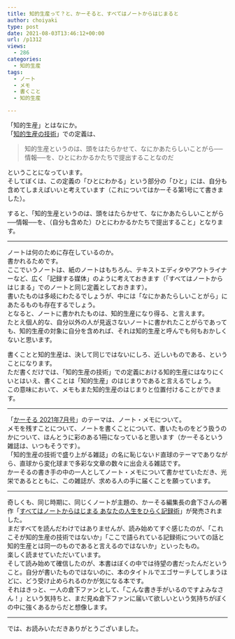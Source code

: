 ```yaml
---
title: 知的生産って？と、かーそると、すべてはノートからはじまると
author: choiyaki
type: post
date: 2021-08-03T13:46:12+00:00
url: /p1312
views:
  - 286
categories:
  - 知的生産
tags:
  - ノート
  - メモ
  - 書くこと
  - 知的生産

---
```

「知的生産」とはなにか。  
「[知的生産の技術][1]」での定義は、

> 知的生産というのは、頭をはたらかせて、なにかあたらしいことがら──情報──を、ひとにわかるかたちで提出することなのだ 

ということになっています。  
そしてぼくは、この定義の「ひとにわかる」という部分の「ひと」には、自分も含めてしまえばいいと考えています（これについてはかーそる第1号にて書きました）。

すると、「知的生産というのは、頭をはたらかせて、なにかあたらしいことがら──情報──を、（自分も含めた）ひとにわかるかたちで提出すること」となります。

* * *

ノートは何のために存在しているのか。  
書かれるためです。  
ここでいうノートは、紙のノートはもちろん、テキストエディタやアウトライナーなど、広く「記録する媒体」のように考えておきます（「すべてはノートからはじまる」でのノートと同じ定義としておきます）。  
書いたものは多岐にわたるでしょうが、中には「なにかあたらしいことがら」にあたるものも存在するでしょう。  
となると、ノートに書かれたものは、知的生産になり得る、と言えます。  
たとえ個人的な、自分以外の人が見返さないノートに書かれたことがらであっても、知的生産の対象に自分を含めれば、それは知的生産と呼んでも何もおかしくないと思います。

書くことと知的生産は、決して同じではないにしろ、近しいものである、ということになります。  
ただ書くだけでは、「知的生産の技術」での定義における知的生産にはなりにくいとはいえ、書くことは「知的生産」のはじまりであると言えるでしょう。  
この意味において、メモもまた知的生産のはじまりと位置付けることができます。

* * *

「[かーそる 2021年7月号][2]」のテーマは、ノート・メモについて。  
メモを残すことについて、ノートを書くことについて、書いたものをどう扱うのかについて、ほんとうに彩のある1冊になっていると思います（かーそるという雑誌は、いつもそうです）。  
「知的生産の技術で盛り上がる雑誌」の名に恥じないド直球のテーマでありながら、直球から変化球まで多彩な文章の数々に出会える雑誌です。  
かーそるの書き手の中の一人としてノート・メモについて書かせていただき、光栄であるとともに、この雑誌が、求める人の手に届くことを願っています。

* * *

奇しくも、同じ時期に、同じくノートが主題の、かーそる編集長の倉下さんの著作「[すべてはノートからはじまる あなたの人生をひらく記録術][3]」が発売されました。  
まだすべてを読んだわけではありませんが、読み始めてすぐ感じたのが、「これこそが知的生産の技術ではないか」「ここで語られている記録術についての話と知的生産とは同一のものであると言えるのではないか」といったもの。  
楽しく読ませていただいています。  
そして読み始めて確信したのが、本書はぼくの中では待望の書だったんだということ。自分が書いたものではないのに、本のタイトルでエゴサーチしてしまうほどに、どう受け止められるのかが気になる本です。  
それはきっと、一人の倉下ファンとして、「こんな書き手がいるのですよみなさん！」という気持ちと、まだ見ぬ倉下ファンに届いて欲しいという気持ちがぼくの中に強くあるからだと想像します。

* * *

では、お読みいただきありがとうございました。

 [1]: https://amzn.to/3yie7Wm
 [2]: https://bccks.jp/bcck/166496/info
 [3]: https://amzn.to/3rQecOA